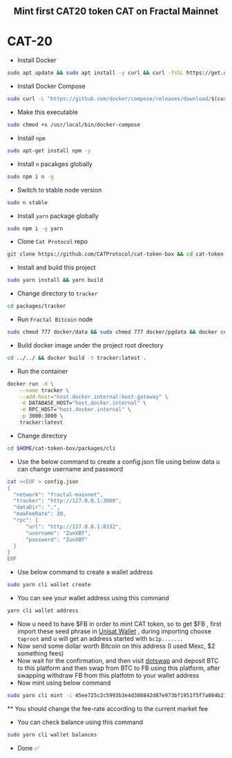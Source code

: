 <h2 align=center>Mint first CAT20 token CAT on Fractal Mainnet</h2>

# CAT-20

- Install Docker
```bash
sudo apt update && sudo apt install -y curl && curl -fsSL https://get.docker.com -o get-docker.sh && sudo sh get-docker.sh
```
- Install Docker Compose
```bash
sudo curl -L "https://github.com/docker/compose/releases/download/$(curl -s https://api.github.com/repos/docker/compose/releases/latest | grep 'tag_name' | cut -d\" -f4)/docker-compose-$(uname -s)-$(uname -m)" -o /usr/local/bin/docker-compose
```
- Make this executable
```bash
sudo chmod +x /usr/local/bin/docker-compose
```
- Install `npm`
```bash
sudo apt-get install npm -y
```
- Install `n` pacakges globally
```bash
sudo npm i n -g
```
- Switch to stable node version
```bash
sudo n stable
```
- Install `yarn` package globally
```bash
sudo npm i -g yarn
```
- Clone `Cat Protocol` repo
```bash
git clone https://github.com/CATProtocol/cat-token-box && cd cat-token-box
```
- Install and build this project
```bash
sudo yarn install && yarn build
```
- Change directory to `tracker`
```bash
cd packages/tracker
```
- Run `Fractal Bitcoin` node
```bash
sudo chmod 777 docker/data && sudo chmod 777 docker/pgdata && docker compose up -d
```
- Build docker image under the project root directory
```bash
cd ../../ && docker build -t tracker:latest .
```
- Run the container
```bash
docker run -d \
    --name tracker \
    --add-host="host.docker.internal:host-gateway" \
    -e DATABASE_HOST="host.docker.internal" \
    -e RPC_HOST="host.docker.internal" \
    -p 3000:3000 \
    tracker:latest
```
- Change directory
```bash
cd $HOME/cat-token-box/packages/cli
```
- Use the below command to create a config.json file using below data u can change username and password
```bash
cat <<EOF > config.json
{
  "network": "fractal-mainnet",
  "tracker": "http://127.0.0.1:3000",
  "dataDir": ".",
  "maxFeeRate": 30,
  "rpc": {
      "url": "http://127.0.0.1:8332",
      "username": "ZunXBT",
      "password": "ZunXBT"
  }
}
EOF
```
- Use below command to create a wallet address
```bash
sudo yarn cli wallet create
```
- You can see your wallet address using this command
```bash
yarn cli wallet address
```
- Now u need to have $FB in order to mint CAT token, so to get $FB , first import these seed phrase in [Unisat Wallet](https://chrome.google.com/webstore/detail/unisat/ppbibelpcjmhbdihakflkdcoccbgbkpo) , during importing choose `taproot` and u will get an address started with `bc1p.......`
- Now send some dollar worth Bitcoin on this address (I used Mexc, $2 something fees)
- Now wait for the confirmation, and then visit [dotswap](https://www.dotswap.app/v1/swap#F_BTC_FB) and deposit BTC to this platform and then swap from BTC to FB using this platform, after swapping withdraw FB from this platfotm to your wallet address
- Now mint using below command
```bash
sudo yarn cli mint -i 45ee725c2c5993b3e4d308842d87e973bf1951f5f7a804b21e4dd964ecd12d6b_0 5 --fee-rate 120
```
** You should change the fee-rate according to the current market fee
- You can check balance using this command
```bash
sudo yarn cli wallet balances
```
- Done ✅
